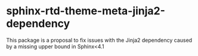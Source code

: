 # sphinx-rtd-theme-meta-jinja2-dependency
This package is a proposal to fix issues with the Jinja2 dependency caused by a missing upper bound in Sphinx&lt;4.1
